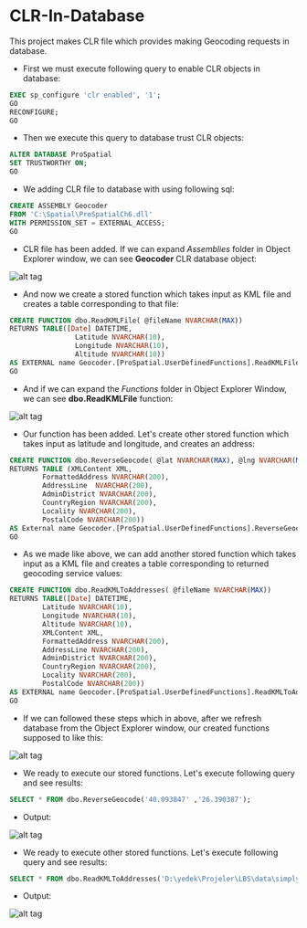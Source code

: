 CLR-In-Database
===============

This project makes CLR file which provides making Geocoding requests in database.

* First we must execute following query to enable CLR objects in database:
```sql
EXEC sp_configure 'clr enabled', '1';   
GO
RECONFIGURE;
GO
```
* Then we execute this query to database trust CLR objects:
```sql
ALTER DATABASE ProSpatial
SET TRUSTWORTHY ON;  
GO
```

* We adding CLR file to database with using following sql:
```sql
CREATE ASSEMBLY Geocoder
FROM 'C:\Spatial\ProSpatialCh6.dll' 
WITH PERMISSION_SET = EXTERNAL_ACCESS;
GO
```
- CLR file has been added. If we can expand *Assemblies* folder in Object Explorer window, we can see **Geocoder** CLR database object:

![alt tag](https://raw.githubusercontent.com/ozcanzaferayan/CLR-In-Database/master/Screenshots/3.png)


* And now we create a stored function which takes input as KML file and creates a table corresponding to that file:
```sql
CREATE FUNCTION dbo.ReadKMLFile( @fileName NVARCHAR(MAX))
RETURNS TABLE([Date] DATETIME,
				Latitude NVARCHAR(10), 
				Longitude NVARCHAR(10), 
				Altitude NVARCHAR(10))
AS EXTERNAL name Geocoder.[ProSpatial.UserDefinedFunctions].ReadKMLFileUDF;
GO
```
* And if we can expand the *Functions* folder in Object Explorer Window, we can see **dbo.ReadKMLFile** function:

![alt tag](https://raw.githubusercontent.com/ozcanzaferayan/CLR-In-Database/master/Screenshots/2.png)

* Our function has been added. Let's create other stored function which takes input as latitude and longitude, and creates an address:
```sql
CREATE FUNCTION dbo.ReverseGeocode( @lat NVARCHAR(MAX), @lng NVARCHAR(MAX))
RETURNS TABLE (XMLContent XML, 
		FormattedAddress NVARCHAR(200), 
		AddressLine  NVARCHAR(200),
		AdminDistrict NVARCHAR(200), 
		CountryRegion NVARCHAR(200), 
		Locality NVARCHAR(200), 
		PostalCode NVARCHAR(200))
AS External name Geocoder.[ProSpatial.UserDefinedFunctions].ReverseGeocodeUDF;
GO
```

* As we made like above, we can add another stored function which takes input as a KML file and creates a table corresponding to returned geocoding service values:
```sql
CREATE FUNCTION dbo.ReadKMLToAddresses( @fileName NVARCHAR(MAX))
RETURNS TABLE([Date] DATETIME,
		Latitude NVARCHAR(10), 
		Longitude NVARCHAR(10), 
		Altitude NVARCHAR(10),
		XMLContent XML,
		FormattedAddress NVARCHAR(200),
		AddressLine NVARCHAR(200), 
		AdminDistrict NVARCHAR(200), 
		CountryRegion NVARCHAR(200), 
		Locality NVARCHAR(200), 
		PostalCode NVARCHAR(200))
AS EXTERNAL name Geocoder.[ProSpatial.UserDefinedFunctions].ReadKMLToAddressesUDF;
GO
```

* If we can followed these steps which in above, after we refresh database from the Object Explorer window, our created functions supposed to like this:

![alt tag](https://raw.githubusercontent.com/ozcanzaferayan/CLR-In-Database/master/Screenshots/4.png)

* We ready to execute our stored functions. Let's execute following query and see results:
```sql
SELECT * FROM dbo.ReverseGeocode('40.093847' ,'26.390387');
```
* Output:
 
![alt tag](https://raw.githubusercontent.com/ozcanzaferayan/CLR-In-Database/master/Screenshots/5.png)

* We ready to execute other stored functions. Let's execute following query and see results:
```sql
SELECT * FROM dbo.ReadKMLToAddresses('D:\yedek\Projeler\LBS\data\simplyKML.kml');
```
* Output:
 
![alt tag](https://raw.githubusercontent.com/ozcanzaferayan/CLR-In-Database/master/Screenshots/6.png)
